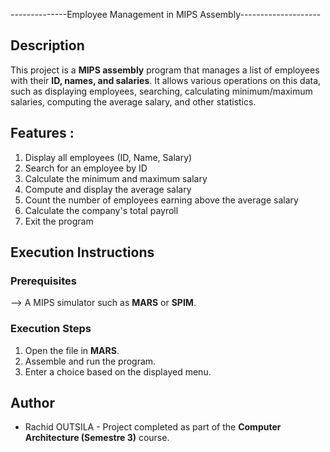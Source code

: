 --------------Employee Management in MIPS Assembly--------------------

## Description

This project is a **MIPS assembly** program that manages a list of employees with their **ID, names, and salaries**.
It allows various operations on this data, such as displaying employees, searching, calculating minimum/maximum salaries, computing the average salary, and other statistics.

## Features :

1. Display all employees (ID, Name, Salary)
2. Search for an employee by ID
3. Calculate the minimum and maximum salary
4. Compute and display the average salary
5. Count the number of employees earning above the average salary
6. Calculate the company's total payroll
7. Exit the program

## Execution Instructions

### Prerequisites

--> A MIPS simulator such as **MARS** or **SPIM**.

### Execution Steps

1. Open the file in **MARS**.
2. Assemble and run the program.
3. Enter a choice based on the displayed menu.

## Author

- Rachid OUTSILA - Project completed as part of the **Computer Architecture (Semestre 3)** course.
